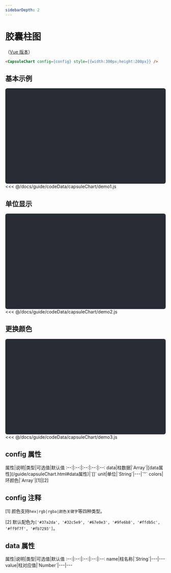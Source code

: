 ```yaml
---
sidebarDepth: 2
---
```


# 胶囊柱图

（[Vue 版本](http://datav.jiaminghi.com/guide/capsuleChart.html)）

```html
<CapsuleChart config={config} style={{width:300px;height:200px}} />
```

<click-to-copy :info="capsuleChartTag" />

## 基本示例

<div class="chart-container" id="chart-container1"></div>

<fold-box title="点击以展示/隐藏config数据">
<<< @/docs/guide/codeData/capsuleChart/demo1.js
</fold-box>

## 单位显示

<div class="chart-container" id="chart-container2"></div>

<fold-box title="点击以展示/隐藏config数据">
<<< @/docs/guide/codeData/capsuleChart/demo2.js
</fold-box>

## 更换颜色

<div class="chart-container" id="chart-container3"></div>

<fold-box title="点击以展示/隐藏config数据">
<<< @/docs/guide/codeData/capsuleChart/demo3.js
</fold-box>

## config 属性

<full-width-table>
属性|说明|类型|可选值|默认值
:--:|:--:|:--:|:--:|:--:
data|柱数据|`Array<Object>`|[data属性](/guide/capsuleChart.html#data属性)|`[]`
unit|单位|`String`|---|`''`
colors|环颜色|`Array<String>`|[1]|[2]
</full-width-table>

## config 注释

[1] 颜色支持`hex|rgb|rgba|颜色关键字`等四种类型。

[2] 默认配色为`['#37a2da', '#32c5e9', '#67e0e3', '#9fe6b8', '#ffdb5c', '#ff9f7f', '#fb7293']`。

## data 属性

<full-width-table>
属性|说明|类型|可选值|默认值
:--:|:--:|:--:|:--:|:--:
name|柱名称|`String`|---|---
value|柱对应值|`Number`|---|---
</full-width-table>

<script>
import { render } from './utils'

import capsuleChart from './codeData/capsuleChart/index.js'

export default {
  data () {
    return {
      capsuleChartTag: '<CapsuleChart config={config} style={{width:300px;height:200px}} />',

      ...capsuleChart
    }
  },
  mounted () {
    this.renderNode()
  },
  methods: {
    renderNode () {
      Array(3).fill({ width: '300px', height: '200px' }).forEach((style, i) => render({
        r: [datav.CapsuleChart, { config: this[`capsuleChart${i + 1}`], style }],
        $: `#chart-container${i + 1}`
      }))
    }
  }
}
</script>

<style lang="less">
.chart-container {
  position: relative;
  height: 300px;
  background-color: #282c34;
  overflow: hidden;
  border-radius: 6px;
  display: flex;
  justify-content: center;
  align-items: center;
  color: #7ec699;
  font-weight: bold;
}
</style>
